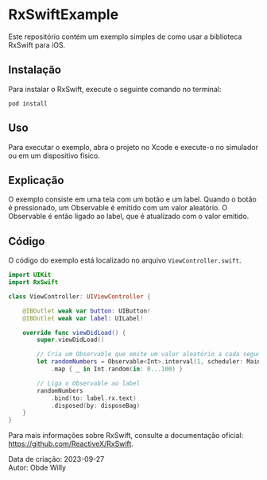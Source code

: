 # RxSwiftExample

Este repositório contém um exemplo simples de como usar a biblioteca RxSwift para iOS.

## Instalação

Para instalar o RxSwift, execute o seguinte comando no terminal:

```
pod install
```

## Uso

Para executar o exemplo, abra o projeto no Xcode e execute-o no simulador ou em um dispositivo físico.

## Explicação

O exemplo consiste em uma tela com um botão e um label. Quando o botão é pressionado, um Observable é emitido com um valor aleatório. O Observable é então ligado ao label, que é atualizado com o valor emitido.

## Código

O código do exemplo está localizado no arquivo `ViewController.swift`.

```Swift
import UIKit
import RxSwift

class ViewController: UIViewController {

    @IBOutlet weak var button: UIButton!
    @IBOutlet weak var label: UILabel!

    override func viewDidLoad() {
        super.viewDidLoad()

        // Cria um Observable que emite um valor aleatório a cada segundo
        let randomNumbers = Observable<Int>.interval(1, scheduler: MainScheduler.instance)
            .map { _ in Int.random(in: 0...100) }

        // Liga o Observable ao label
        randomNumbers
            .bind(to: label.rx.text)
            .disposed(by: disposeBag)
    }
}
```

Para mais informações sobre RxSwift, consulte a documentação oficial: https://github.com/ReactiveX/RxSwift.

Data de criação: 2023-09-27  
Autor: Obde Willy

